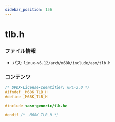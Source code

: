 ```yaml
---
sidebar_position: 156
---
```

# tlb.h

### ファイル情報

- パス: `linux-v6.12/arch/m68k/include/asm/tlb.h`

### コンテンツ

```h
/* SPDX-License-Identifier: GPL-2.0 */
#ifndef _M68K_TLB_H
#define _M68K_TLB_H

#include <asm-generic/tlb.h>

#endif /* _M68K_TLB_H */

```
